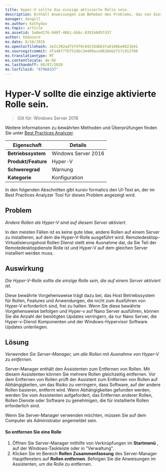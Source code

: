 ```yaml
---
title: Hyper-V sollte die einzige aktivierte Rolle sein.
description: Enthält Anweisungen zum Beheben des Problems, das von dieser Best Practices Analyzer Regel gemeldet wird.
manager: dongill
ms.author: kathydav
ms.topic: article
ms.assetid: 5a0ed176-048f-40b1-b56c-8391b805fd37
author: kbdazure
ms.date: 8/16/2016
ms.openlocfilehash: 2e2c392ad75f4f0c84216db637a0106be8821b41
ms.sourcegitcommit: dfa48f77b751dbc34409aced628eb2f17c912f08
ms.translationtype: MT
ms.contentlocale: de-DE
ms.lasthandoff: 08/07/2020
ms.locfileid: "87968337"
---
```

# <a name="hyper-v-should-be-the-only-enabled-role"></a>Hyper-V sollte die einzige aktivierte Rolle sein.

>Gilt für: Windows Server 2016

Weitere Informationen zu bewährten Methoden und Überprüfungen finden Sie unter [Best Practices Analyzer](https://go.microsoft.com/fwlink/?LinkId=122786).

|Eigenschaft|Details|
|-|-|
|**Betriebssystem**|Windows Server 2016|
|**Produkt/Feature**|Hyper-V|
|**Schweregrad**|Warnung|
|**Kategorie**|Konfiguration|

In den folgenden Abschnitten gibt kursiv formatics den UI-Text an, der im Best Practices Analyzer Tool für dieses Problem angezeigt wird.

## <a name="issue"></a>Problem

*Andere Rollen als Hyper-V sind auf diesem Server aktiviert.*

In den meisten Fällen ist es keine gute Idee, andere Rollen auf einem Server zu installieren, auf dem die Hyper-V-Rolle ausgeführt wird. Remotedesktop-Virtualisierungshost Rollen Dienst stellt eine Ausnahme dar, da Sie Teil der Remotedesktopdienste Rolle ist und Hyper-V auf dem gleichen Server installiert werden muss.

## <a name="impact"></a>Auswirkung

*Die Hyper-V-Rolle sollte die einzige Rolle sein, die auf einem Server aktiviert ist.*

Diese bewährte Vorgehensweise trägt dazu bei, das Host Betriebssystem für Rollen, Features und Anwendungen, die nicht zum Ausführen von Hyper-V erforderlich sind, frei zu halten. Wenn Sie diese bewährte Vorgehensweise befolgen und Hyper-v auf Nano Server ausführen, können Sie die Anzahl der benötigten Updates verringern, da nur Nano Server, die Hyper-v-Dienst Komponenten und der Windows-Hypervisor Software Updates unterliegen.

## <a name="resolution"></a>Lösung

*Verwenden Sie Server-Manager, um alle Rollen mit Ausnahme von Hyper-V zu entfernen.*

Server-Manager enthält den Assistenten zum Entfernen von Rollen. Mit diesem Assistenten können Sie mehrere Rollen gleichzeitig entfernen. Vor dem Entfernen von Rollen prüft der Assistent zum Entfernen von Rollen auf Abhängigkeiten, um das Risiko zu verringern, dass Software, auf der andere Rollen basieren, entfernt wird. Wenn Abhängigkeiten gefunden werden, werden Sie vom Assistenten aufgefordert, das Entfernen anderer Rollen, Rollen Dienste oder Software zu genehmigen, die für installierte Rollen erforderlich sind.

Wenn Sie Server-Manager verwenden möchten, müssen Sie auf dem Computer als Administrator angemeldet sein.

#### <a name="to-remove-a-role"></a>So entfernen Sie eine Rolle

1.  Öffnen Sie Server-Manager mithilfe von Verknüpfungen im **Startmenü** , auf der Windows-Taskleiste oder in "Verwaltung".
2.   Klicken Sie im Bereich **Rollen Zusammenfassung** des Server-Manager Hauptfensters auf **Rollen entfernen**. Befolgen Sie die Anweisungen im Assistenten, um die Rolle zu entfernen.





